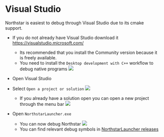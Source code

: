 # Visual Studio

Northstar is easiest to debug through Visual Studio due to its cmake support.


* If you do not already have Visual Studio download it https://visualstudio.microsoft.com/
  * Its recommended that you install the Community version because it is freely available.
  * You need to install the `Desktop development with C++` workflow to debug native programs
![](../../images/debugger-visualstudio-installer-workloads-cpp.png)

* Open Visual Studio
* Select `Open a project or solution`
![](../../images/debugger-visualstudio-launcher.png)
  * If you already have a solution open you can open a new project through the menu bar
![](../../images/debugger-visualstudio-menu-solution.png)
* Open `NorthstarLauncher.exe`
  * You can now debug Northstar
![](../../images/debugger-visualstudio-debug-menubar.png)
  * You can find relevant debug symbols in [NorthstarLauncher releases](https://github.com/R2Northstar/NorthstarLauncher/releases)